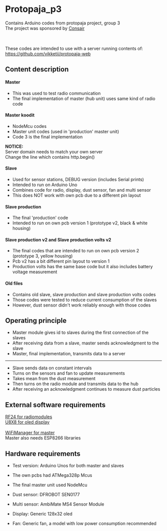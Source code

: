 # Protopaja_p3
Contains Arduino codes from protopaja project, group 3
<br/>
The project was sponsored by <a href="https://www.consair.fi/">Consair</a>

<br/><br/>
These codes are intended to use with a server running contents of: <br/>
https://github.com/vikketii/protopaja-web

##		Content description



####	Master
	
 - This was used to test radio communication
 - The final implementation of master (hub unit) uses same kind of radio code
 
#### Master koodit 

 - NodeMcu codes 
 - Master unit codes (used in 'production' master unit)
 - Code 3 is the final implementation
 
 <b>NOTICE:</b><br/>
 Server domain needs to match your own server</br>
 Change the line which contains http.begin()

 
####	Slave
	
 - Used for sensor stations, DEBUG version (includes Serial prints)
 - Intended to run on Arduino Uno 
 - Combines code for radio, display, dust sensor, fan and multi sensor
 - This does NOT work with own pcb due to a different pin layout
 
 
####	Slave production

 - The final 'production' code
 - Intended to run on own pcb version 1 (prototype v2, black & white housing)
 
#### 	Slave production v2 and Slave production volts v2

 - The final codes that are intended to run on own pcb version 2 (prototype 3, yellow housing)
 - Pcb v2 has a bit different pin layout to version 1
 - Production volts has the same base code but it also includes battery voltage measurement

####	Old files
 - Contains old slave, slave production and slave production volts codes
 - Those codes were tested to reduce current consumption of the slaves
 - However, dust sensor didn't work reliably enough with those codes
 
 
##		Operating principle	

 - Master module gives id to slaves during the first connection of the slaves
 - After receiving data from a slave, master sends acknowledgment to the slave
 - Master, final implementation, transmits data to a server 
 
 ____
 
 - Slave sends data on constant intervals
 - Turns on the sensors and fan to update measurements
 - Takes mean from the dust measurement
 - Then turns on the radio module and transmits data to the hub
 - After receiving an acknowledgment continues to measure dust particles
 
## 		External software requirements 

<a href="https://github.com/nRF24/RF24"> RF24 for radiomodules</a>
<br/> <a href="https://github.com/olikraus/u8g2"> U8X8 for oled display </a>
<br/><br/><a href="https://github.com/tzapu/WiFiManager"> WiFiManager for master</a>
<br/> Master also needs ESP8266 libraries
 
##		Hardware requirements	

 - Test version: Arduino Unos for both master and slaves
 
 - The own pcbs had ATMega328p Mcus

 - The final master unit used NodeMcu
 
 - Dust sensor: DFROBOT SEN0177
 
 - Multi sensor: AmbiMate MS4 Sensor Module
 
 - Display: Generic 128x32 oled
 
 - Fan: Generic fan, a model with low power consumption recommended


